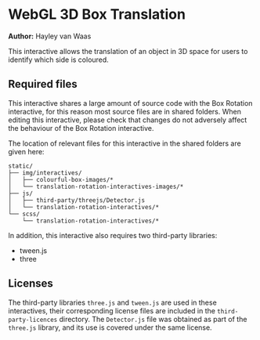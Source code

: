 # WebGL 3D Box Translation

**Author:** Hayley van Waas

This interactive allows the translation of an object in 3D space for users to identify which side is coloured.

## Required files

This interactive shares a large amount of source code with the Box Rotation interactive, for this reason most source files are in shared folders. When editing this interactive, please check that changes do not adversely affect the behaviour of the Box Rotation interactive.

The location of relevant files for this interactive in the shared folders are given here:

    static/
    ├── img/interactives/
    │   ├── colourful-box-images/*
    │   └── translation-rotation-interactives-images/*
    ├── js/
    │   ├── third-party/threejs/Detector.js
    │   └── translation-rotation-interactives/*
    └── scss/
        └── translation-rotation-interactives/*

In addition, this interactive also requires two third-party libraries:

- tween.js
- three

## Licenses
The third-party libraries `three.js` and `tween.js` are used in these interactives, their corresponding license files are included in the `third-party-licences` directory.
The `Detector.js` file was obtained as part of the `three.js` library, and its use is covered under the same license.
